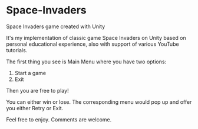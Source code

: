 # Space-Invaders
Space Invaders game created with Unity

It's my implementation of classic game Space Invaders on Unity based on personal educational experience, also with support of various YouTube tutorials.

The first thing you see is Main Menu where you have two options:
1. Start a game
2. Exit

Then you are free to play!

You can either win or lose. The corresponding menu would pop up and offer you either Retry or Exit. 

Feel free to enjoy. Comments are welcome.
